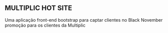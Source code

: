 

<h2> MULTIPLIC HOT SITE </h2>

<p> Uma aplicação front-end bootstrap para captar clientes no Black November promoção para os clientes da Multiplic <p>

